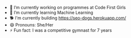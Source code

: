 - 🔭 I’m currently working on programmes at Code First Girls
- 🌱 I’m currently learning Machine Learning
- 🐕 I'm currently building https://seo-dogs.herokuapp.com/
- 😄 Pronouns: She/Her
- ⚡ Fun fact: I was a competitive gymnast for 7 years 

